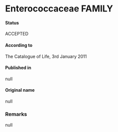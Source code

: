 Enterococcaceae FAMILY
=======

#### Status
ACCEPTED

#### According to
The Catalogue of Life, 3rd January 2011

#### Published in
null

#### Original name
null

### Remarks
null